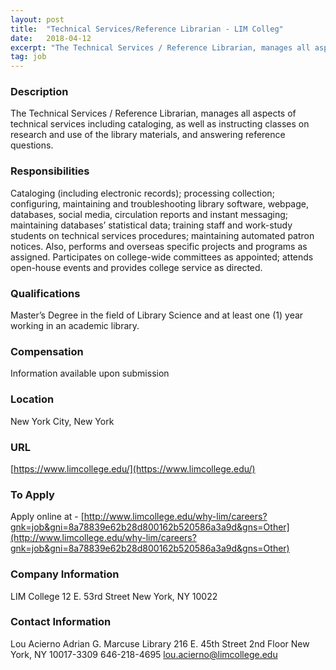 ```yaml
---
layout: post
title:  "Technical Services/Reference Librarian - LIM Colleg"
date:   2018-04-12
excerpt: "The Technical Services / Reference Librarian, manages all aspects of technical services including cataloging, as well as instructing classes on research and use of the library materials, and answering reference questions."
tag: job
---
```


### Description   

The Technical Services / Reference Librarian, manages all aspects of technical services including cataloging, as well as instructing classes on research and use of the library materials, and answering reference questions.


### Responsibilities   

Cataloging (including electronic records); processing collection; configuring, maintaining and troubleshooting library software, webpage, databases, social media, circulation reports and instant messaging; maintaining databases’ statistical data; training staff and work-study students on technical services procedures; maintaining automated patron notices.  Also, performs and overseas specific projects and programs as assigned.  Participates on college-wide committees as appointed; attends open-house events and provides college service as directed.


### Qualifications   

Master’s Degree in the field of Library Science and at least one (1) year working in an academic library.


### Compensation   

Information available upon submission


### Location   

New York City, New York


### URL   

[https://www.limcollege.edu/](https://www.limcollege.edu/)

### To Apply   

Apply online at -
[http://www.limcollege.edu/why-lim/careers?gnk=job&gni=8a78839e62b28d800162b520586a3a9d&gns=Other](http://www.limcollege.edu/why-lim/careers?gnk=job&gni=8a78839e62b28d800162b520586a3a9d&gns=Other)



### Company Information   

LIM College 12 E. 53rd Street New York, NY 10022


### Contact Information   

Lou Acierno Adrian G. Marcuse Library 216 E. 45th Street 2nd Floor New York, NY 10017-3309 646-218-4695 lou.acierno@limcollege.edu

